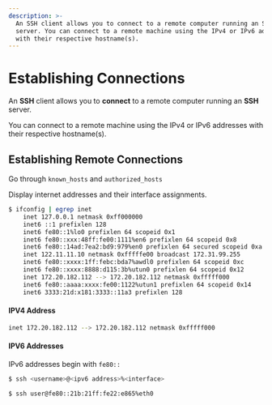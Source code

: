 ```yaml
---
description: >-
  An SSH client allows you to connect to a remote computer running an SSH
  server. You can connect to a remote machine using the IPv4 or IPv6 addresses
  with their respective hostname(s).
---
```


# Establishing Connections

An **SSH** client allows you to **connect** to a remote computer running an **SSH** server. 

You can connect to a remote machine using the IPv4 or IPv6 addresses with their respective hostname\(s\).  

## Establishing Remote Connections

Go through `known_hosts` and `authorized_hosts`



Display internet addresses and their interface assignments.  

```bash
$ ifconfig | egrep inet
	inet 127.0.0.1 netmask 0xff000000
	inet6 ::1 prefixlen 128
	inet6 fe80::1%lo0 prefixlen 64 scopeid 0x1
	inet6 fe80::xxx:48ff:fe00:1111%en6 prefixlen 64 scopeid 0x8
	inet6 fe80::14ad:7ea2:bd9:979%en0 prefixlen 64 secured scopeid 0xa
	inet 122.11.11.10 netmask 0xfffffe00 broadcast 172.31.99.255
	inet6 fe80::xxxx:1ff:febc:bda7%awdl0 prefixlen 64 scopeid 0xc
	inet6 fe80::xxxx:8888:d115:3b%utun0 prefixlen 64 scopeid 0x12
	inet 172.20.182.112 --> 172.20.182.112 netmask 0xfffff000
	inet6 fe80::aaaa:xxxx:fe00:1122%utun1 prefixlen 64 scopeid 0x14
	inet6 3333:21d:x181:3333::11a3 prefixlen 128
```



#### IPV4 Address

```bash
inet 172.20.182.112 --> 172.20.182.112 netmask 0xfffff000
```

#### IPV6 Addresses

IPv6 addresses begin with `fe80::`

```bash
$ ssh <username>@<ipv6 address>%<interface>
```

```bash
$ ssh user@fe80::21b:21ff:fe22:e865%eth0
```



